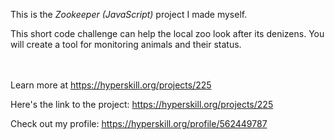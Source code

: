 This is the *Zookeeper (JavaScript)* project I made myself.


<p>This short code challenge can help the local zoo look after its denizens. You will create a tool for monitoring animals and their status.</p><br/><br/>Learn more at <a href="https://hyperskill.org/projects/225?utm_source=ide&utm_medium=ide&utm_campaign=ide&utm_content=project-card">https://hyperskill.org/projects/225</a>

Here's the link to the project: https://hyperskill.org/projects/225

Check out my profile: https://hyperskill.org/profile/562449787